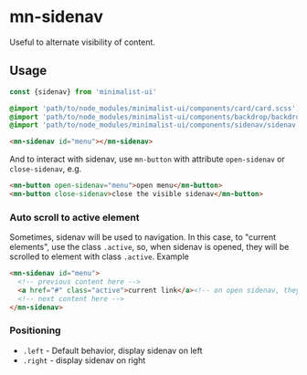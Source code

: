 # mn-sidenav

Useful to alternate visibility of content.

## Usage

```js
const {sidenav} from 'minimalist-ui'
```

```sass
@import 'path/to/node_modules/minimalist-ui/components/card/card.scss';
@import 'path/to/node_modules/minimalist-ui/components/backdrop/backdrop.scss';
@import 'path/to/node_modules/minimalist-ui/components/sidenav/sidenav.scss';
```

```html
<mn-sidenav id="menu"></mn-sidenav>
```

And to interact with sidenav, use `mn-button` with attribute `open-sidenav` or `close-sidenav`, e.g.

```html
<mn-button open-sidenav="menu">open menu</mn-button>
<mn-button close-sidenav>close the visible sidenav</mn-button>
```

### Auto scroll to active element

Sometimes, sidenav will be used to navigation. In this case, to "current elements", use the class `.active`, so, when sidenav is opened, they will be scrolled to element with class `.active`. Example

```html
<mn-sidenav id="menu">
  <!-- previous content here -->
  <a href="#" class="active">current link</a><!-- on open sidenav, they automatically scroll to that element -->
  <!-- next content here -->
</mn-sidenav>
```

### Positioning

- `.left` - Default behavior, display sidenav on left
- `.right` - display sidenav on right
